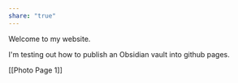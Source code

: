 ```yaml
---
share: "true"
---
```

Welcome to my website.

I'm testing out how to publish an Obsidian vault into github pages.

[[Photo Page 1]]